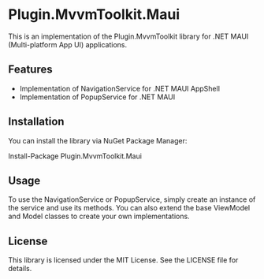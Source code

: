 # Plugin.MvvmToolkit.Maui

This is an implementation of the Plugin.MvvmToolkit library for .NET MAUI (Multi-platform App UI) applications.

## Features

- Implementation of NavigationService for .NET MAUI AppShell
- Implementation of PopupService for .NET MAUI

## Installation

You can install the library via NuGet Package Manager:

Install-Package Plugin.MvvmToolkit.Maui

## Usage

To use the NavigationService or PopupService, simply create an instance of the service and use its methods. You can also extend the base ViewModel and Model classes to create your own implementations.

## License

This library is licensed under the MIT License. See the LICENSE file for details.
